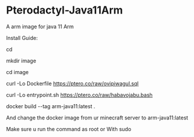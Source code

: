 # Pterodactyl-Java11Arm
A arm image for java 11 Arm


Install Guide: 

cd

mkdir image

cd image


curl -Lo Dockerfile https://ptero.co/raw/ovipiwagul.sql

curl -Lo entrypoint.sh https://ptero.co/raw/habavojabu.bash



docker build --tag arm-java11:latest .

And change the docker image from ur minecraft server to arm-java11:latest



Make sure u run the command as root or With sudo 

